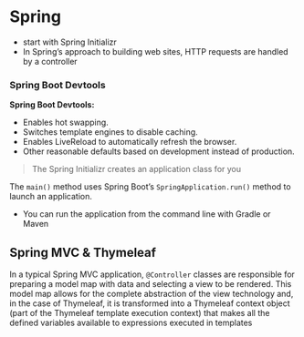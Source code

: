 # Spring

- start with Spring Initializr
- In Spring’s approach to building web sites, HTTP requests are handled by a controller

### Spring Boot Devtools
**Spring Boot Devtools:**
- Enables hot swapping.
- Switches template engines to disable caching.
- Enables LiveReload to automatically refresh the browser.
- Other reasonable defaults based on development instead of production.

> The Spring Initializr creates an application class for you

The `main()` method uses Spring Boot’s `SpringApplication.run()` method to launch an application.

- You can run the application from the command line with Gradle or Maven

## Spring MVC & Thymeleaf

In a typical Spring MVC application, `@Controller` classes are responsible for preparing a model map with data and selecting a view to be rendered. This model map allows for the complete abstraction of the view technology and, in the case of Thymeleaf, it is transformed into a Thymeleaf context object (part of the Thymeleaf template execution context) that makes all the defined variables available to expressions executed in templates


